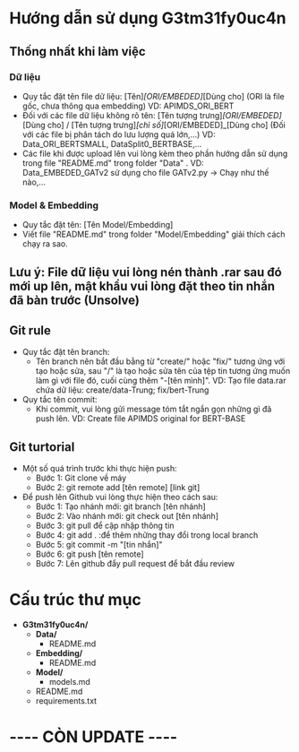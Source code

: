 # Hướng dẫn sử dụng G3tm31fy0uc4n

## Thống nhất khi làm việc

### Dữ liệu

- Quy tắc đặt tên file dữ liệu: [Tên]_[ORI/EMBEDED]_[Dùng cho] (ORI là file gốc, chưa thông qua embedding)
  VD: APIMDS_ORI_BERT
- Đối với các file dữ liệu không rõ tên: [Tên tượng trưng]_[ORI/EMBEDED]_[Dùng cho] / [Tên tượng trưng]_[chỉ số]_[ORI/EMBEDED]\_[Dùng cho] (Đối với các file bị phân tách do lưu lượng quá lớn,...)
  VD: Data_ORI_BERTSMALL, DataSplit0_BERTBASE,...
- Các file khi được upload lên vui lòng kèm theo phần hướng dẫn sử dụng trong file "README.md" trong folder "Data" .
  VD: Data_EMBEDED_GATv2 sử dụng cho file GATv2.py -> Chạy như thế nào,...

### Model & Embedding

- Quy tắc đặt tên: [Tên Model/Embedding]
- Viết file "README.md" trong folder "Model/Embedding" giải thích cách chạy ra sao.

## Lưu ý: File dữ liệu vui lòng nén thành .rar sau đó mới up lên, mật khẩu vui lòng đặt theo tin nhắn đã bàn trước (Unsolve)

## Git rule

- Quy tắc đặt tên branch:
  - Tên branch nên bắt đầu bằng từ "create/" hoặc "fix/" tương ứng với tạo hoặc sửa, sau "/" là tạo hoặc sửa tên của tệp tin tương ứng muốn làm gì với file đó, cuối cùng thêm "-[tên mình]".
    VD: Tạo file data.rar chứa dữ liệu: create/data-Trung; fix/bert-Trung
- Quy tắc tên commit:
  - Khi commit, vui lòng gửi message tóm tắt ngắn gọn những gì đã push lên.
    VD: Create file APIMDS original for BERT-BASE

## Git turtorial

- Một số quá trình trước khi thực hiện push:
  - Bước 1: Git clone về máy
  - Bước 2: git remote add [tên remote] [link git]
- Để push lên Github vui lòng thực hiện theo cách sau:
  - Bước 1: Tạo nhánh mới: git branch [tên nhánh]
  - Bước 2: Vào nhánh mới: git check out [tên nhánh]
  - Bước 3: git pull để cập nhập thông tin
  - Bước 4: git add . :để thêm những thay đổi trong local branch
  - Bước 5: git commit -m "[tin nhắn]"
  - Bước 6: git push [tên remote]
  - Bước 7: Lên github đẩy pull request để bắt đầu review

# Cấu trúc thư mục

- **G3tm31fy0uc4n/**
  - **Data/**
    - README.md
  - **Embedding/**
    - README.md
  - **Model/**
    - models.md
  - README.md
  - requirements.txt

# ---- CÒN UPDATE ----
